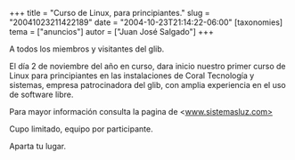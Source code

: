+++
title = "Curso de Linux, para principiantes."
slug = "20041023211422189"
date = "2004-10-23T21:14:22-06:00"
[taxonomies]
tema = ["anuncios"]
autor = ["Juan José Salgado"]
+++

A todos los miembros y visitantes del glib.

El día 2 de noviembre del año en curso, dara inicio nuestro primer curso
de Linux para principiantes en las instalaciones de Coral Tecnología y
sistemas, empresa patrocinadora del glib, con amplia experiencia en el
uso de software libre.

Para mayor información consulta la pagina de <www.sistemasluz.com>

Cupo limitado, equipo por participante.

Aparta tu lugar.
